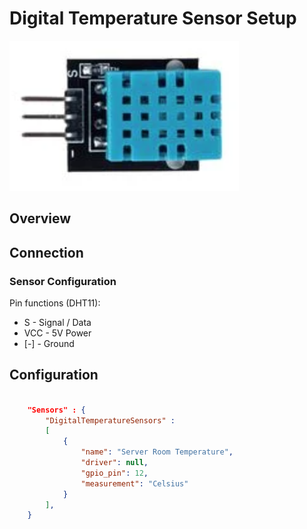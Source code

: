 # Digital Temperature Sensor Setup

![Digital Temperature Sensor](https://raw.githubusercontent.com/Mariustotle/universal_iot_hub/refs/heads/main/resources/sensors/digital_temperature_sensor/DHT22.png)

## Overview


## Connection


### Sensor Configuration

Pin functions (DHT11):

- S - Signal / Data
- VCC - 5V Power
- [-] - Ground


## Configuration

```json

    "Sensors" : {
        "DigitalTemperatureSensors" :
        [
            {
                "name": "Server Room Temperature",
                "driver": null,
                "gpio_pin": 12,
                "measurement": "Celsius"
            }
        ],
    }

```
